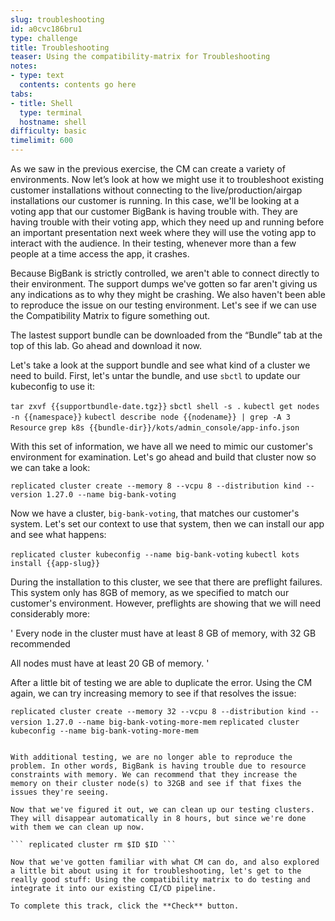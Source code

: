 ```yaml
---
slug: troubleshooting
id: a0cvc186bru1
type: challenge
title: Troubleshooting
teaser: Using the compatibility-matrix for Troubleshooting
notes:
- type: text
  contents: contents go here
tabs:
- title: Shell
  type: terminal
  hostname: shell
difficulty: basic
timelimit: 600
---
```


As we saw in the previous exercise, the CM can create a variety of environments. Now let’s look at how we might use it to troubleshoot existing customer installations without connecting to the live/production/airgap installations our customer is running. In this case, we'll be looking at a voting app that our customer BigBank is having trouble with. They are having trouble with their voting app, which they need up and running before an important presentation next week where they will use the voting app to interact with the audience. In their testing, whenever more than a few people at a time access the app, it crashes.

Because BigBank is strictly controlled, we aren't able to connect directly to their environment. The support dumps we've gotten so far aren't giving us any indications as to why they might be crashing. We also haven't been able to reproduce the issue on our testing environment. Let's see if we can use the Compatibility Matrix to figure something out.  

The lastest support bundle can be downloaded from the “Bundle” tab at the top of this lab. Go ahead and download it now.

Let's take a look at the support bundle and see what kind of a cluster we need to build. First, let's untar the bundle, and use `sbctl` to update our kubeconfig to use it:

``` tar zxvf {{supportbundle-date.tgz}} ```
``` sbctl shell -s . ```
``` kubectl get nodes -n {{namespace}} ```
``` kubectl describe node {{nodename}} | grep -A 3 Resource ```
``` grep k8s {{bundle-dir}}/kots/admin_console/app-info.json ```

With this set of information, we have all we need to mimic our customer's environment for examination. Let's go ahead and build that cluster now so we can take a look:

``` replicated cluster create --memory 8 --vcpu 8 --distribution kind --version 1.27.0 --name big-bank-voting ```

Now we have a cluster, `big-bank-voting`, that matches our customer's system. Let's set our context to use that system, then we can install our app and see what happens:

``` replicated cluster kubeconfig --name big-bank-voting ```
``` kubectl kots install {{app-slug}} ```

During the installation to this cluster, we see that there are preflight failures. This system only has 8GB of memory, as we specified to match our customer's environment. However, preflights are showing that we will need considerably more:

'
Every node in the cluster must have at least 8 GB of memory, with 32 GB recommended

All nodes must have at least 20 GB of memory.
'

After a little bit of testing we are able to duplicate the error. Using the CM again, we can try increasing memory to see if that resolves the issue:

``` replicated cluster create --memory 32 --vcpu 8 --distribution kind --version 1.27.0 --name big-bank-voting-more-mem ```
``` replicated cluster kubeconfig --name big-bank-voting-more-mem ``` 
``` kube kods install {{app-slug}}}

With additional testing, we are no longer able to reproduce the problem. In other words, BigBank is having trouble due to resource constraints with memory. We can recommend that they increase the memory on their cluster node(s) to 32GB and see if that fixes the issues they're seeing. 

Now that we've figured it out, we can clean up our testing clusters. They will disappear automatically in 8 hours, but since we're done with them we can clean up now.

``` replicated cluster rm $ID $ID ```

Now that we've gotten familiar with what CM can do, and also explored a little bit about using it for troubleshooting, let's get to the really good stuff: Using the compatibility matrix to do testing and integrate it into our existing CI/CD pipeline.

To complete this track, click the **Check** button.
